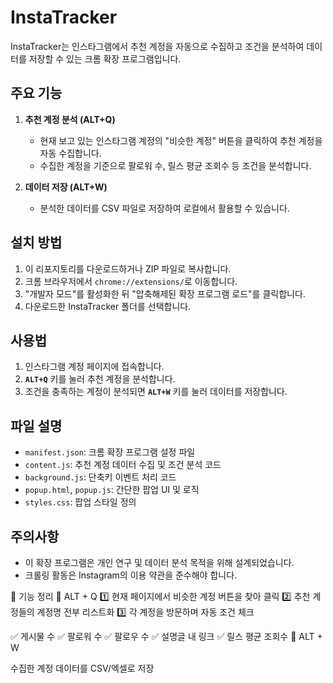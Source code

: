 # InstaTracker

InstaTracker는 인스타그램에서 추천 계정을 자동으로 수집하고 조건을 분석하여 데이터를 저장할 수 있는 크롬 확장 프로그램입니다.

## 주요 기능

1. **추천 계정 분석 (ALT+Q)**
   - 현재 보고 있는 인스타그램 계정의 "비슷한 계정" 버튼을 클릭하여 추천 계정을 자동 수집합니다.
   - 수집한 계정을 기준으로 팔로워 수, 릴스 평균 조회수 등 조건을 분석합니다.

2. **데이터 저장 (ALT+W)**
   - 분석한 데이터를 CSV 파일로 저장하여 로컬에서 활용할 수 있습니다.

## 설치 방법

1. 이 리포지토리를 다운로드하거나 ZIP 파일로 복사합니다.
2. 크롬 브라우저에서 `chrome://extensions/`로 이동합니다.
3. "개발자 모드"를 활성화한 뒤 "압축해제된 확장 프로그램 로드"를 클릭합니다.
4. 다운로드한 InstaTracker 폴더를 선택합니다.

## 사용법

1. 인스타그램 계정 페이지에 접속합니다.
2. **`ALT+Q`** 키를 눌러 추천 계정을 분석합니다.
3. 조건을 충족하는 계정이 분석되면 **`ALT+W`** 키를 눌러 데이터를 저장합니다.

## 파일 설명

- `manifest.json`: 크롬 확장 프로그램 설정 파일
- `content.js`: 추천 계정 데이터 수집 및 조건 분석 코드
- `background.js`: 단축키 이벤트 처리 코드
- `popup.html`, `popup.js`: 간단한 팝업 UI 및 로직
- `styles.css`: 팝업 스타일 정의

## 주의사항

- 이 확장 프로그램은 개인 연구 및 데이터 분석 목적을 위해 설계되었습니다.
- 크롤링 활동은 Instagram의 이용 약관을 준수해야 합니다.





🎯 기능 정리
📌 ALT + Q
1️⃣ 현재 페이지에서 비슷한 계정 버튼을 찾아 클릭
2️⃣ 추천 계정들의 계정명 전부 리스트화
3️⃣ 각 계정을 방문하며 자동 조건 체크

✅ 게시물 수
✅ 팔로워 수
✅ 팔로우 수
✅ 설명글 내 링크
✅ 릴스 평균 조회수
📌 ALT + W

수집한 계정 데이터를 CSV/엑셀로 저장
